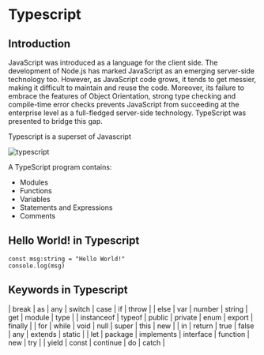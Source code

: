 # Typescript


## Introduction
JavaScript was introduced as a language for the client side. The development of Node.js has marked JavaScript as an emerging server-side technology too. However, as JavaScript code grows, it tends to get messier, making it difficult to maintain and reuse the code. Moreover, its failure to embrace the features of Object Orientation, strong type checking and compile-time error checks prevents JavaScript from succeeding at the enterprise level as a full-fledged server-side technology. TypeScript was presented to bridge this gap.

Typescript is a superset of Javascript

![typescript](/images/superset.png)


A TypeScript program contains:

* Modules
* Functions
* Variables
* Statements and Expressions
* Comments

## Hello World! in Typescript

```
const msg:string = "Hello World!" 
console.log(msg)
```

## Keywords in Typescript

| break | as | any | switch | case | if | throw |
| else | var | number | string | get | module | type |
| instanceof | typeof | public | private | enum | export | finally |
| for | while | void | null | super | this | new |
| in | return | true | false | any | extends | static | 
| let | package | implements | interface | function | new | try |
| yield | const | continue | do | catch |





